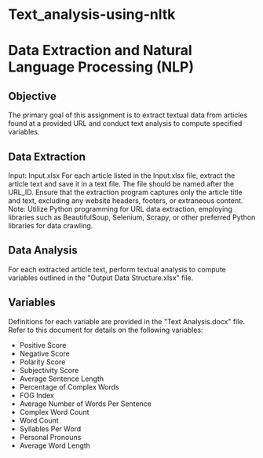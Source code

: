 # Text_analysis-using-nltk
# Data Extraction and Natural Language Processing (NLP)


 ## Objective
The primary goal of this assignment is to extract textual data from articles found at a provided URL and conduct text analysis to compute specified variables.

## Data Extraction

Input: Input.xlsx
For each article listed in the Input.xlsx file, extract the article text and save it in a text file. The file should be named after the URL_ID.
Ensure that the extraction program captures only the article title and text, excluding any website headers, footers, or extraneous content.
Note: Utilize Python programming for URL data extraction, employing libraries such as BeautifulSoup, Selenium, Scrapy, or other preferred Python libraries for data crawling.

## Data Analysis

For each extracted article text, perform textual analysis to compute variables outlined in the "Output Data Structure.xlsx" file.

## Variables

Definitions for each variable are provided in the "Text Analysis.docx" file. Refer to this document for details on the following variables:
* Positive Score
* Negative Score
* Polarity Score
* Subjectivity Score
* Average Sentence Length
* Percentage of Complex Words
* FOG Index
* Average Number of Words Per Sentence
* Complex Word Count
* Word Count
* Syllables Per Word
* Personal Pronouns
* Average Word Length
